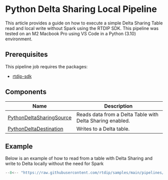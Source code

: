 # Python Delta Sharing Local Pipeline

This article provides a guide on how to execute a simple Delta Sharing Table read and local write without Spark using the RTDIP SDK. This pipeline was tested on an M2 Macbook Pro using VS Code in a Python (3.10) environment.

## Prerequisites
This pipeline job requires the packages:

* [rtdip-sdk](../../../../getting-started/installation.md#installing-the-rtdip-sdk)


## Components
|Name|Description|
|---------------------------|----------------------|
|[PythonDeltaSharingSource](../../../code-reference/pipelines/sources/python/delta_sharing.md)|Reads data from a Delta Table with Delta Sharing enabled.|
|[PythonDeltaDestination](../../../code-reference/pipelines/destinations/python/delta.md)|Writes to a Delta table.|

## Example
Below is an example of how to read from a table with Delta Sharing and write to Delta locally without the need for Spark

```python
--8<-- "https://raw.githubusercontent.com/rtdip/samples/main/pipelines/deploy/Python-Delta-to-Delta/pipeline.py"
```